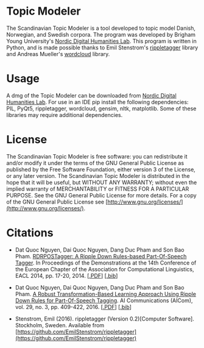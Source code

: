 # Topic Modeler
The Scandinavian Topic Modeler is a tool developed to topic model Danish, Norwegian, and Swedish corpora. The program was developed by 
Brigham Young University's [Nordic Digital Humanities Lab](https://www.nordicdh.org'). This program is written in Python, and is made possible thanks to Emil Stenstrom's [rippletagger](https://github.com/EmilStenstrom/rippletagger) library and Andreas Mueller's [wordcloud](https://github.com/amueller/word_cloud) library.

# Usage
A dmg of the Topic Modeler can be downloaded from [Nordic Digital Humanities Lab](https://www.nordicdh-beta.org/downloads'). For use in an IDE pip install the following dependencies: PIL, PyQt5, rippletagger, wordcloud, gensim, nltk, matplotlib. Some of these libraries may require additional dependencies. 

# License
The Scandinavian Topic Modeler is free software: you can redistribute it and/or modify it under the terms of the GNU General Public License as published by the Free Software Foundation, either version 3 of the License, or any later version. The Scandinavian Topic Modeler is distributed in the hope that it will be useful, but WITHOUT ANY WARRANTY; without even the implied warranty of MERCHANTABILITY or FITNESS FOR A PARTICULAR PURPOSE. See the GNU General Public License for more details. For a copy of the GNU General Public License see [http://www.gnu.org/licenses/](http://www.gnu.org/licenses/).

# Citations
- Dat Quoc Nguyen, Dai Quoc Nguyen, Dang Duc Pham and Son Bao Pham. [RDRPOSTagger: A Ripple Down Rules-based Part-Of-Speech Tagger](http://www.aclweb.org/anthology/E14-2005). In Proceedings of the Demonstrations at the 14th Conference of the European Chapter of the Association for Computational Linguistics, EACL 2014, pp. 17-20, 2014. \[[.PDF](http://www.aclweb.org/anthology/E14-2005)\] \[[.bib](http://www.aclweb.org/anthology/E14-2005.bib)\]

- Dat Quoc Nguyen, Dai Quoc Nguyen, Dang Duc Pham and Son Bao Pham. [A Robust Transformation-Based Learning Approach Using Ripple Down Rules for Part-Of-Speech Tagging](http://content.iospress.com/articles/ai-communications/aic698). AI Communications (AICom), vol. 29, no. 3, pp. 409-422, 2016. \[[.PDF](http://arxiv.org/pdf/1412.4021.pdf)\] \[[.bib](http://rdrpostagger.sourceforge.net/AICom.bib)\]

- Stenstrom, Emil (2016). rippletagger (Version 0.2)\[Computer Software\]. Stockholm, Sweden. Available from [https://github.com/EmilStenstrom/rippletagger](https://github.com/EmilStenstrom/rippletagger)
